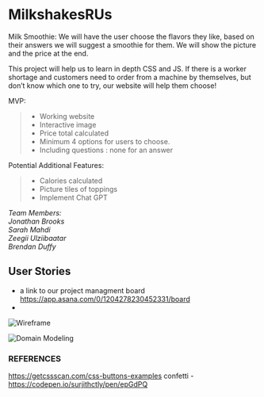 # MilkshakesRUs

Milk Smoothie:
We will have the user choose the flavors they like, based on their answers we will suggest a smoothie for them. We will show the picture and the price at the end.

This project will help us to learn in depth CSS and JS. If there is a worker shortage and customers need to order from a machine by themselves, but don’t know which one to try, our website will help them choose!

MVP:
>+ Working website
>+ Interactive image
>+ Price total calculated
>+ Minimum 4 options for users to choose.
>+ Including questions : none for an answer

Potential Additional Features:
>+ Calories calculated
>+ Picture tiles of toppings
>+ Implement Chat GPT 

*Team Members:<br>
Jonathan Brooks <br>
Sarah Mahdi <br>
Zeegii Ulziibaatar<br>
Brendan Duffy*


## User Stories ##

- a link to our project managment board https://app.asana.com/0/1204278230452331/board
- 
![Wireframe](https://user-images.githubusercontent.com/121203064/228419524-d87e93e0-92d6-47af-9efd-7285ac4e8d56.png)

![Domain Modeling](https://user-images.githubusercontent.com/121203064/228421065-42caaacd-f79e-4535-899e-c33ace7811b4.png)


### REFERENCES

https://getcssscan.com/css-buttons-examples
confetti -https://codepen.io/surjithctly/pen/epGdPQ 